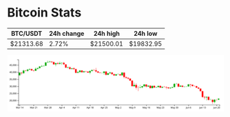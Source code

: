 # Bitcoin Stats

BTC/USDT|24h change|24h high|24h low|
|---|---|---|---|
|$21313.68|2.72%|$21500.01|$19832.95|

<img src="./chart.svg">
